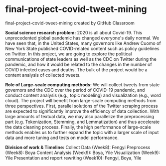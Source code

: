 # final-project-covid-tweet-mining
final-project-covid-tweet-mining created by GitHub Classroom

**Social science research problem:**
2020 is all about Covid-19. This unprecedented global pandemic has changed everyone's daily normal. We have seen that, in the United States, many governors like Andrew Cuomo of New York State published COVID-related content such as policy guidelines on Twitter. In this project, we are going to explore the political communications of state leaders as well as the CDC on Twitter during the pandemic, and how it would be related to the changes in the number of COVID infected cases and deaths. The bulk of the project would be a content analysis of collected tweets.

**Role of Large-scale computing methods:**
We will collect tweets from state governors and the CDC over the period of COVID-19 pandemic, and conduct content analysis (e.g., topic modeling) and visualization (e.g., word cloud). The project will benefit from large-scale computing methods from three perspectives. First, parallel solutions of the Twitter scraping process are expected to significantly improve the efficiency of data collection. With large amounts of textual data, we may also parallelize the preprocessing part (e.g. Tokenization, Stemming, and Lemmatization) and thus accelerate the data cleaning process. Finally, the high performance of large-scale methods enables us to further expand the topic with a larger scale of input data and more tuning and tests on model performance.

**Division of work & Timeline:**
Collect Data (Week8): Fengyi
Preprocess (Week8): Boya
Content Analysis (Week9): Boya, Yile
Visualization (Week9): Yile
Presentation and report rewriting (Week10): Fengyi, Boya, Yile

